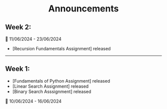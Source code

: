 <h1 align="center">Announcements</h1>


## Week 2:

📅 11/06/2024 - 23/06/2024

- [Recursion Fundamentals Assignment] released

----


## Week 1:

- [Fundamentals of Python Assignment] released
- [Linear Search Assignment] released
- [Binary Search Asssignment] released

📅 10/06/2024 - 16/06/2024
